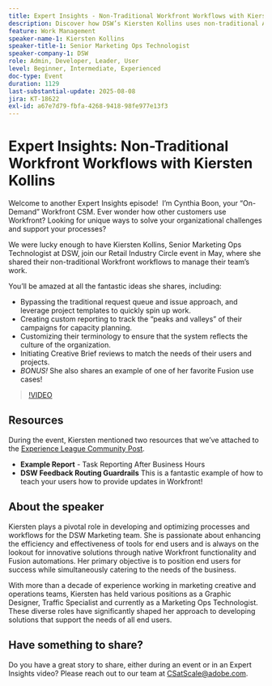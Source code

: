 ```yaml
---
title: Expert Insights - Non-Traditional Workfront Workflows with Kiersten Kollins
description: Discover how DSW’s Kiersten Kollins uses non-traditional Adobe Workfront workflows, custom reporting, and Fusion automations to optimize marketing operations and boost team efficiency.
feature: Work Management
speaker-name-1: Kiersten Kollins
speaker-title-1: Senior Marketing Ops Technologist
speaker-company-1: DSW
role: Admin, Developer, Leader, User
level: Beginner, Intermediate, Experienced
doc-type: Event
duration: 1129
last-substantial-update: 2025-08-08
jira: KT-18622
exl-id: a67e7d79-fbfa-4268-9418-98fe977e13f3
---
```

# Expert Insights: Non-Traditional Workfront Workflows with Kiersten Kollins

Welcome to another Expert Insights episode!  I’m Cynthia Boon, your “On-Demand” Workfront CSM. Ever wonder how other customers use Workfront? Looking for unique ways to solve your organizational challenges and support your processes?  

We were lucky enough to have Kiersten Kollins, Senior Marketing Ops Technologist at DSW, join our Retail Industry Circle event in May, where she shared their non-traditional Workfront workflows to manage their team’s work.  

You’ll be amazed at all the fantastic ideas she shares, including: 

 * Bypassing the traditional request queue and issue approach, and leverage project templates to quickly spin up work. 
 * Creating custom reporting to track the “peaks and valleys” of their campaigns for capacity planning. 
 * Customizing their terminology to ensure that the system reflects the culture of the organization. 
 * Initiating Creative Brief reviews to match the needs of their users and projects. 
 * *BONUS!* She also shares an example of one of her favorite Fusion use cases!

>[!VIDEO](https://video.tv.adobe.com/v/3469900/?learn=on&enablevpops)

## Resources

During the event, Kiersten mentioned two resources that we’ve attached to the [Experience League Community Post](https://experienceleaguecommunities.adobe.com/t5/workfront-discussions/video-august-2024-workfront-expert-insights-non-traditional/td-p/694315).
 * **Example Report** - Task Reporting After Business Hours 
 * **DSW Feedback Routing Guardrails** This is a fantastic example of how to teach your users how to provide updates in Workfront! 

## About the speaker 

Kiersten plays a pivotal role in developing and optimizing processes and workflows for the DSW Marketing team. She is passionate about enhancing the efficiency and effectiveness of tools for end users and is always on the lookout for innovative solutions through native Workfront functionality and Fusion automations. Her primary objective is to position end users for success while simultaneously catering to the needs of the business.   

With more than a decade of experience working in marketing creative and operations teams, Kiersten has held various positions as a Graphic Designer, Traffic Specialist and currently as a Marketing Ops Technologist. These diverse roles have significantly shaped her approach to developing solutions that support the needs of all end users. 

## Have something to share?

Do you have a great story to share, either during an event or in an Expert Insights video? Please reach out to our team at [CSatScale@adobe.com](mailto:CSatScale@adobe.com).
